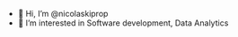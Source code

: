 - 👋 Hi, I’m @nicolaskiprop
- 👀 I’m interested in Software development, Data Analytics
<!---
nicolaskiprop/nicolaskiprop is a ✨ special ✨ repository because its `README.md` (this file) appears on your GitHub profile.
You can click the Preview link to take a look at your changes.
--->
